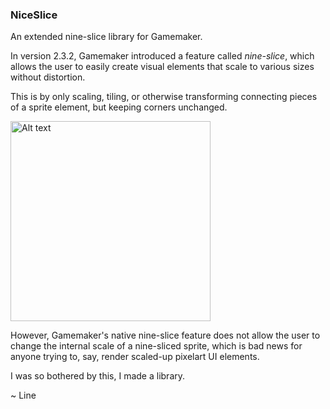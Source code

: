 ### NiceSlice
An extended nine-slice library for Gamemaker.

In version 2.3.2, Gamemaker introduced a feature called *nine-slice*,
which allows the user to easily create visual elements that scale to various sizes without distortion.

This is by only scaling, tiling, or otherwise transforming connecting pieces of a sprite element, but keeping corners unchanged.

<img
  src="https://i.imgur.com/DKphaUv.png"
  alt="Alt text"
  title="Optional title"
  style="display: inline-block; margin: 0 auto; width: 320px">
  
However, Gamemaker's native nine-slice feature does not allow the user to change the internal scale of a nine-sliced sprite,
which is bad news for anyone trying to, say, render scaled-up pixelart UI elements.
 
I was so bothered by this, I made a library.
 
~ Line
